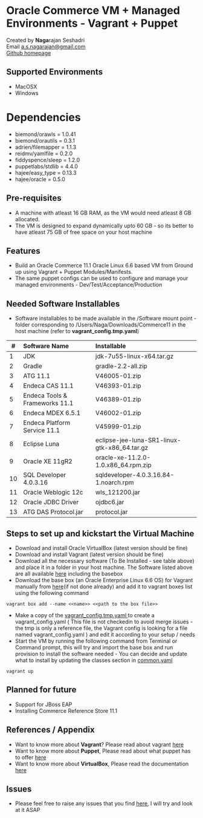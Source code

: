 # Oracle Commerce VM + Managed Environments - Vagrant + Puppet

Created by **Naga**rajan Seshadri  
Email <a.s.nagarajan@gmail.com>  
[Github homepage](https://github.com/nagaseshadri/puppet-vagrant-oc11.1)

## Supported Environments

- MacOSX
- Windows

# Dependencies

- biemond/orawls = 1.0.41
- biemond/orautils = 0.3.1
- adrien/filemapper = 1.1.3
- reidmv/yamlfile = 0.2.0
- fiddyspence/sleep = 1.2.0
- puppetlabs/stdlib = 4.4.0
- hajee/easy_type = 0.13.3
- hajee/oracle  = 0.5.0

## Pre-requisites

- A machine with atleast 16 GB RAM, as the VM would need atleast 8 GB allocated.
- The VM is designed to expand dynamically upto 60 GB - so its better to have atleast 75 GB of free space on your host machine

## Features

- Build an Oracle Commerce 11.1 Oracle Linux 6.6 based VM from Ground up using Vagrant + Puppet Modules/Manifests. 
- The same puppet configs can be used to configure and manage your managed environments - Dev/Test/Acceptance/Production

## Needed Software Installables

- Software installables to be made available in the /Software mount point - folder corresponding to /Users/Naga/Downloads/Commerce11  in the host machine (refer to **vagrant_config.tmp.yaml**)

| # | Software Name | Installable |
| --- | :----------- | :---------- |
| 1 | JDK | jdk-7u55-linux-x64.tar.gz |
| 2 | Gradle | gradle-2.2-all.zip |
| 3 | ATG 11.1 | V46005-01.zip |
| 4 | Endeca CAS 11.1 | V46393-01.zip |
| 5 | Endeca Tools & Frameworks 11.1 | V46389-01.zip |
| 6 | Endeca MDEX 6.5.1 | V46002-01.zip |
| 7 | Endeca Platform Service 11.1 | V45999-01.zip |
| 8 | Eclipse Luna | eclipse-jee-luna-SR1-linux-gtk-x86_64.tar.gz |
| 9 | Oracle XE 11gR2 | oracle-xe-11.2.0-1.0.x86_64.rpm.zip |
| 10 | SQL Developer 4.0.3.16| sqldeveloper-4.0.3.16.84-1.noarch.rpm |
| 11 | Oracle Weblogic 12c | wls_121200.jar |
| 12 | Oracle JDBC Driver | ojdbc6.jar |
| 13 | ATG DAS Protocol.jar | protocol.jar |

## Steps to set up and kickstart the Virtual Machine

- Download and install Oracle VirtualBox (latest version should be fine)
- Download and install Vagrant (latest version should be fine)
- Download all the necessary software (To Be Installed - see table above) and place it in a folder in your host machine. The Software listed above are all available [here](http://ppl.ug/LPZQYuf_xMI/) including the basebox 
- Download the base box (an Oracle Enterprise Linux 6.6 OS) for Vagrant manually from [here](https://www.dropbox.com/s/f5jk8tym60efisp/oel66.box?dl=0)(if not done already) and add it to vagrant boxes list using the following command
```
vagrant box add --name <<name>> <<path to the box file>>
```
- Make a copy of the [vagrant_config.tmp.yaml ](./vagrant_config.tmp.yaml) to create a vagrant_config.yaml ( This file is not checkedin to avoid merge issues - the tmp is only a reference file, the Vagrant config is looking for a file named vagrant_config.yaml ) and edit it according to your setup / needs
- Start the VM by running the following command from Terminal or Command prompt, this will try and import the base box and run provision to install the software needed - You can decide and update what to install by updating the classes section in [common.yaml](./hieradata/nodes/local/common.yaml)
```
vagrant up
```

## Planned for future

- Support for JBoss EAP
- Installing Commerce Reference Store 11.1

## References / Appendix

- Want to know more about **Vagrant**? Please read about vagrant [here](https://www.vagrantup.com/)
- Want to know more about **Puppet**, Please read about what puppet has to offer [here](https://puppetlabs.com/)
- Want to know more about **VirtualBox**, Please read the documentation [here](https://www.virtualbox.org/)

## Issues

- Please feel free to raise any issues that you find [here](https://github.com/nagaseshadri/puppet-vagrant-oc11.1/issues/new), I will try and look at it ASAP
